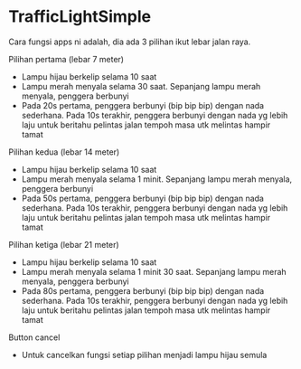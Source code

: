 # TrafficLightSimple

Cara fungsi apps ni adalah, dia ada 3 pilihan ikut lebar jalan raya. 

Pilihan pertama (lebar 7 meter)
- Lampu hijau berkelip selama 10 saat
- Lampu merah menyala selama 30 saat. Sepanjang lampu merah menyala, penggera berbunyi
- Pada 20s pertama, penggera berbunyi (bip bip bip) dengan nada sederhana. Pada 10s terakhir, penggera berbunyi dengan nada yg lebih laju untuk beritahu pelintas jalan tempoh masa utk melintas hampir tamat

Pilihan kedua (lebar 14 meter)
- Lampu hijau berkelip selama 10 saat
- Lampu merah menyala selama 1 minit. Sepanjang lampu merah menyala, penggera berbunyi
- Pada 50s pertama, penggera berbunyi (bip bip bip) dengan nada sederhana. Pada 10s terakhir, penggera berbunyi dengan nada yg lebih laju untuk beritahu pelintas jalan tempoh masa utk melintas hampir tamat

Pilihan ketiga (lebar 21 meter)
- Lampu hijau berkelip selama 10 saat
- Lampu merah menyala selama 1 minit 30 saat. Sepanjang lampu merah menyala, penggera berbunyi
- Pada 80s pertama, penggera berbunyi (bip bip bip) dengan nada sederhana. Pada 10s terakhir, penggera berbunyi dengan nada yg lebih laju untuk beritahu pelintas jalan tempoh masa utk melintas hampir tamat

Button cancel
- Untuk cancelkan fungsi setiap pilihan menjadi lampu hijau semula
